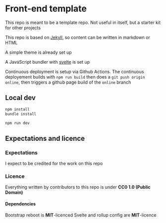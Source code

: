 # Front-end template

This repo is meant to be a template repo. Not useful in itself, but a starter kit for other projects

This repo is based on [Jekyll](jekyllrb.com/), so content can be written in markdown or HTML

A simple theme is already set up

A JavaScript bundler with [svelte](https://svelte.dev/) is set up

Continuous deployment is setup via Github Actions. The continuous deployement builds with `npm run build` then does a `git push origin online`, then triggers a github page build of the `online` branch

## Local dev

```sh
npm install
bundle install

npm run dev
```


## Expectations and licence

### Expectations

I expect to be credited for the work on this repo

### Licence 

Everything written by contributors to this repo is under **CC0 1.0 (Public Domain)**


#### Dependencies

Bootstrap reboot is **MIT**-licenced
Svelte and rollup config are **MIT**-licence
